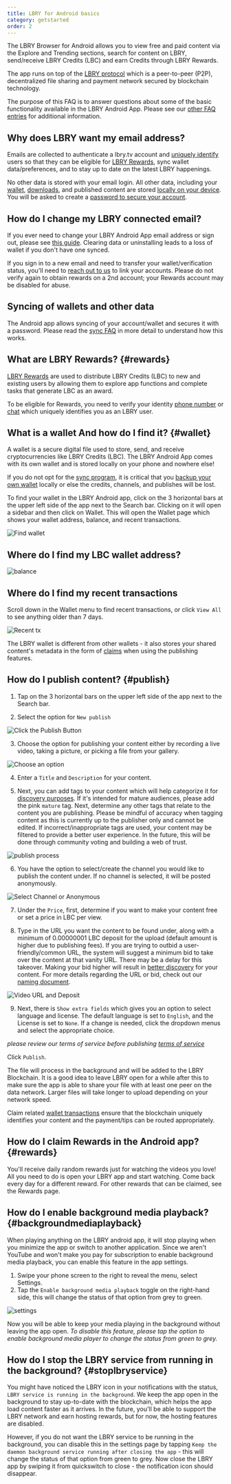 ```yaml
---
title: LBRY for Android basics
category: getstarted
order: 2
---
```


The LBRY Browser for Android allows you to view free and paid content via the Explore and Trending sections, search for content on LBRY,  send/receive LBRY Credits (LBC) and earn Credits through LBRY Rewards.

The app runs on top of the [LBRY protocol](/faq/what-is-lbry) which is a peer-to-peer (P2P), decentralized file sharing and payment network secured by blockchain technology.

The purpose of this FAQ is to answer questions about some of the basic functionality available in the LBRY Android App. Please see our [other FAQ entries](/faq) for additional information.

## Why does LBRY want my email address?

Emails are collected to authenticate a lbry.tv account and [uniquely identify](/faq/phone) users so that they can be eligible for [LBRY Rewards](#rewards), sync wallet data/preferences, and to stay up to date on the latest LBRY happenings.

No other data is stored with your email login. All other data, including your [wallet](#wallet), [downloads](#data), and published content are stored [locally on your device](/faq/lbry-directories#android).  You will be asked to create a [password to secure your account](/faq/account_sync).

## How do I change my LBRY connected email?

If you ever need to change your LBRY Android App email address or sign out, please see [this guide](/faq/how-to-change-email#android). Clearing data or uninstalling leads to a loss of wallet if you don't have one synced.

If you sign in to a new email and need to transfer your wallet/verification status, you'll need to [reach out to us](mailto:help@lbry.com) to link your accounts. Please do not verify again to obtain rewards on a 2nd account; your Rewards account may be disabled for abuse.

## Syncing of wallets and other data

The Android app allows syncing of your account/wallet and secures it with a password. Please read the [sync FAQ](/faq/account_sync) in more detail to understand how this works.

## What are LBRY Rewards? {#rewards}

[LBRY Rewards](/faq/rewards) are used to distribute LBRY Credits (LBC) to new and existing users by allowing them to explore app functions and complete tasks that generate LBC as an award.

To be eligible for Rewards, you need to verify your identity [phone number](/faq/phone) or [chat](https://chat.lbry.com) which uniquely identifies you as an LBRY user.

## What is a wallet And how do I find it? {#wallet}

A wallet is a secure digital file used to store, send, and receive cryptocurrencies like LBRY Credits (LBC).
The LBRY Android App comes with its own wallet and is stored locally on your phone and nowhere else!

If you do not opt for the [sync program](/faq/account_sync), it is critical that you [backup your own wallet](/faq/how-to-backup-wallet#android) locally or else the credits, channels, and publishes will be lost.

To find your wallet in the LBRY Android app, click on the 3 horizontal bars at the upper left side of the app next to the Search bar. Clicking on it will open a sidebar and then click on Wallet. This will open the Wallet page which shows your wallet address, balance, and recent transactions.

![Find wallet](https://thumbs.spee.ch/view/d/290c0ad650d757bb.jpg)

## Where do I find my LBC wallet address?

![balance](https://thumbs.spee.ch/view/c/c8f75c95b1dbd35c.jpg)

## Where do I find my recent transactions
Scroll down in the Wallet menu to find recent transactions, or click `View All` to see anything older than 7 days.

![Recent tx](https://thumbs.spee.ch/view/1/fa62fd26d18fba12.jpg)

The LBRY wallet is different from other wallets - it also stores your shared content's metadata in the form of [claims](/faq/naming) when using the publishing features.

## How do I publish content? {#publish}

1. Tap on the 3 horizontal bars on the upper left side of the app next to the Search bar.

2. Select the option for `New publish`

![Click the Publish Button](https://thumbs.spee.ch/view/d/9380dfd641fcb4b2.jpg)

3. Choose the option for publishing your content either by recording a live video, taking a picture, or picking a file from your gallery.

![Choose an option](https://thumbs.spee.ch/view/1/6f75ed8649b5ef1c.jpg)

4. Enter a `Title` and `Description` for your content.

5. Next, you can add tags to your content which will help categorize it for [discovery purposes](https://lbry.com/faq/trending). If it's intended for mature audiences, please add the pink `mature` tag. Next, determine any other tags that relate to the content you are publishing. Please be mindful of accuracy when tagging content as this is currently up to the publisher only and cannot be edited. If incorrect/inappropriate tags are used, your content may be filtered to provide a better user experience. In the future, this will be done through community voting and building a web of trust.

![publish process](https://thumbs.spee.ch/view/a/5085234b9874d903.jpg)

6. You have the option to select/create the channel you would like to publish the content under. If no channel is selected, it will be posted anonymously.

![Select Channel or Anonymous](https://thumbs.spee.ch/view/b/b8c644252ec6c7b3.jpg)

7. Under the `Price`, first, determine if you want to make your content free or set a price in LBC per view.

8. Type in the URL you want the content to be found under, along with a minimum of 0.00000001 LBC deposit for the upload (default amount is higher due to publishing fees). If you are trying to outbid a user-friendly/common URL, the system will suggest a minimum bid to take over the content at that vanity URL. There may be a delay for this takeover. Making your bid higher will result in [better discovery](/faq/trending) for your content. For more details regarding the URL or bid, check out our [naming document](/faq/naming).

![Video URL and Deposit](https://thumbs.spee.ch/view/6/ae467011c0904d4f.jpg)

9. Next, there is `Show extra fields` which gives you an option to select language and license. The default language is set to `English`, and the License is set to `None`.  If a change is needed, click the dropdown menus and select the appropriate choice.

*please review our terms of service before publishing [terms of service](/termsofservice)*

Click `Publish`.

The file will process in the background and will be added to the LBRY Blockchain. It is a good idea to leave LBRY open for a while after this to make sure the app is able to share your file with at least one peer on the data network. Larger files will take longer to upload depending on your network speed.


Claim related [wallet transactions](/faq/transaction-types) ensure that the blockchain uniquely identifies your content and the payment/tips can be routed appropriately.

## How do I claim Rewards in the Android app? {#rewards}

You'll receive daily random rewards just for watching the videos you love! All you need to do is open your LBRY app and start watching. Come back every day for a different reward. For other rewards that can be claimed, see the Rewards page.

## How do I enable background media playback? {#backgroundmediaplayback}

When playing anything on the LBRY android app, it will stop playing when you minimize the app or switch to another application. Since we aren't YouTube and won't make you pay for subscription to enable background media playback, you can enable this feature in the app settings.

1. Swipe your phone screen to the right to reveal the menu, select Settings.
2. Tap the `Enable background media playback` toggle on the right-hand side, this will change the status of that option from grey to green.

![settings](https://thumbs.spee.ch/view/5/dec91d6d33fb780a.jpg)

Now you will be able to keep your media playing in the background without leaving the app open.
*To disable this feature, please tap the option to enable background media player to change the status from green to grey.*

## How do I stop the LBRY service from running in the background? {#stoplbryservice}

You might have noticed the LBRY icon in your notifications with the status, `LBRY service is running in the background`. We keep the app open in the background to stay up-to-date with the blockchain, which helps the app load content faster as it arrives. In the future, you'll be able to support the LBRY network and earn hosting rewards, but for now, the hosting features are disabled.

However, if you do not want the LBRY service to be running in the background, you can disable this in the settings page by tapping `Keep the daemon background service running after closing the app` - this will change the status of that option from green to grey. Now close the LBRY app by swiping it from quickswitch to close - the notification icon should disappear.
